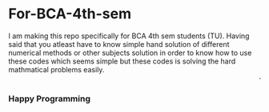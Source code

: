 ﻿# For-BCA-4th-sem
 I am making this repo specifically for BCA 4th sem students (TU). Having said that you atleast have to know simple hand solution of different numerical methods or other subjects solution in order to know how to use these codes which seems simple but these codes is solving the hard mathmatical problems easily. 
<marquee>- Aayush Dhakal</marquee>
<h3>Happy Programming</h3>
